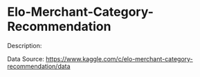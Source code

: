 # Elo-Merchant-Category-Recommendation

Description:

Data Source: https://www.kaggle.com/c/elo-merchant-category-recommendation/data


